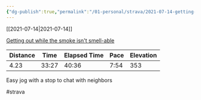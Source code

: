```yaml
---
{"dg-publish":true,"permalink":"/01-personal/strava/2021-07-14-getting-out-while-the-smoke-isn-t-smell-able/"}
---
```



[[2021-07-14\|2021-07-14]]

[Getting out while the smoke isn't smell-able](https://www.strava.com/activities/5627711210)

| Distance | Time  | Elapsed Time | Pace | Elevation |
| -------- | ----- | ------------ | ---- | --------- |
| 4.23     | 33:27 | 40:36        | 7:54 | 353       |


Easy jog with a stop to chat with neighbors

#strava
